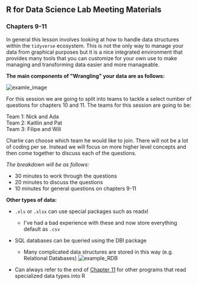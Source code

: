 
## R for Data Science Lab Meeting Materials
### Chapters 9-11

In general this lesson involves looking at how to handle data structures within the `tidyverse` ecosystem. This is not the only way to manage your data from graphical purposes but it is a nice integrated environment that provides many tools that you can customize for your own use to make managing and transforming data easier and more manageable.

**The main components of "Wrangling" your data are as follows:**

![examle_image](http://r4ds.had.co.nz/diagrams/data-science-wrangle.png)

For this session we are going to split into teams to tackle a select number of questions for chapters 10 and 11. The teams for this session are going to be:

Team 1: Nick and Ada  
Team 2: Kaitlin and Pat  
Team 3: Filipe and Will  

Charlie can choose which team he would like to join. There will not be a lot of coding per se. Instead we will focus on more higher level concepts and then come together to discuss each of the questions.

*The breakdown will be as follows:*  
* 30 minutes to work through the questions  
* 20 minutes to discuss the questions  
* 10 minutes for general questions on chapters 9-11  





**Other types of data:**

* `.xls` or `.xlsx` can use special packages such as readxl
  * I've had a bad experience with these and now store everything default as `.csv`
  
* SQL databases can be queried using the DBI package
  * Many complicated data structures are stored in this way (e.g. Relational Databases)
  ![example_RDB](http://database.guide/wp-content/uploads/2016/06/sakila_full_database_schema_diagram.png)
  
* Can always refer to the end of [Chapter 11](http://r4ds.had.co.nz/data-import.html) for other programs that read specialized data types into R
